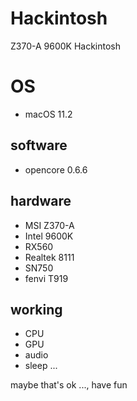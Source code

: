 # Hackintosh
Z370-A 9600K Hackintosh

# OS
  - macOS 11.2

## software 
  - opencore 0.6.6

## hardware
  - MSI Z370-A
  - Intel 9600K
  - RX560
  - Realtek 8111
  - SN750
  - fenvi T919
  

## working 
  - CPU 
  - GPU
  - audio
  - sleep
  ...
  
  
maybe that's ok ..., have fun
